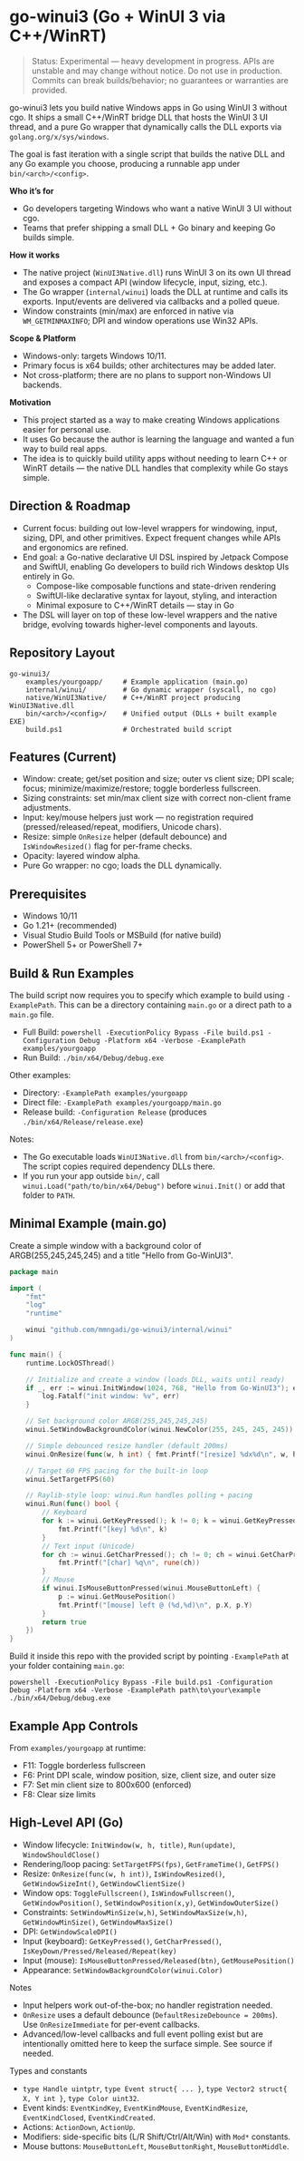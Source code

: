 # go-winui3 (Go + WinUI 3 via C++/WinRT)

> Status: Experimental — heavy development in progress. APIs are unstable and may change without notice. Do not use in production. Commits can break builds/behavior; no guarantees or warranties are provided.

go-winui3 lets you build native Windows apps in Go using WinUI 3 without cgo. It ships a small C++/WinRT bridge DLL that hosts the WinUI 3 UI thread, and a pure Go wrapper that dynamically calls the DLL exports via `golang.org/x/sys/windows`.

The goal is fast iteration with a single script that builds the native DLL and any Go example you choose, producing a runnable app under `bin/<arch>/<config>`.

**Who it’s for**
- Go developers targeting Windows who want a native WinUI 3 UI without cgo.
- Teams that prefer shipping a small DLL + Go binary and keeping Go builds simple.

**How it works**
- The native project (`WinUI3Native.dll`) runs WinUI 3 on its own UI thread and exposes a compact API (window lifecycle, input, sizing, etc.).
- The Go wrapper (`internal/winui`) loads the DLL at runtime and calls its exports. Input/events are delivered via callbacks and a polled queue.
- Window constraints (min/max) are enforced in native via `WM_GETMINMAXINFO`; DPI and window operations use Win32 APIs.

**Scope & Platform**
- Windows-only: targets Windows 10/11.
- Primary focus is x64 builds; other architectures may be added later.
- Not cross-platform; there are no plans to support non-Windows UI backends.

**Motivation**
- This project started as a way to make creating Windows applications easier for personal use.
- It uses Go because the author is learning the language and wanted a fun way to build real apps.
- The idea is to quickly build utility apps without needing to learn C++ or WinRT details — the native DLL handles that complexity while Go stays simple.

## Direction & Roadmap

- Current focus: building out low-level wrappers for windowing, input, sizing, DPI, and other primitives. Expect frequent changes while APIs and ergonomics are refined.
- End goal: a Go-native declarative UI DSL inspired by Jetpack Compose and SwiftUI, enabling Go developers to build rich Windows desktop UIs entirely in Go.
	- Compose-like composable functions and state-driven rendering
	- SwiftUI-like declarative syntax for layout, styling, and interaction
	- Minimal exposure to C++/WinRT details — stay in Go
- The DSL will layer on top of these low-level wrappers and the native bridge, evolving towards higher-level components and layouts.

## Repository Layout

```
go-winui3/
	examples/yourgoapp/     # Example application (main.go)
	internal/winui/         # Go dynamic wrapper (syscall, no cgo)
	native/WinUI3Native/    # C++/WinRT project producing WinUI3Native.dll
	bin/<arch>/<config>/    # Unified output (DLLs + built example EXE)
	build.ps1               # Orchestrated build script
```

## Features (Current)

- Window: create; get/set position and size; outer vs client size; DPI scale; focus; minimize/maximize/restore; toggle borderless fullscreen.
- Sizing constraints: set min/max client size with correct non-client frame adjustments.
- Input: key/mouse helpers just work — no registration required (pressed/released/repeat, modifiers, Unicode chars).
- Resize: simple `OnResize` helper (default debounce) and `IsWindowResized()` flag for per-frame checks.
- Opacity: layered window alpha.
- Pure Go wrapper: no cgo; loads the DLL dynamically.

## Prerequisites

- Windows 10/11
- Go 1.21+ (recommended)
- Visual Studio Build Tools or MSBuild (for native build)
- PowerShell 5+ or PowerShell 7+

## Build & Run Examples

The build script now requires you to specify which example to build using `-ExamplePath`. This can be a directory containing `main.go` or a direct path to a `main.go` file.

- Full Build:
	`powershell -ExecutionPolicy Bypass -File build.ps1 -Configuration Debug -Platform x64 -Verbose -ExamplePath examples/yourgoapp`
- Run Build:
	`./bin/x64/Debug/debug.exe`

Other examples:
- Directory: `-ExamplePath examples/yourgoapp`
- Direct file: `-ExamplePath examples/yourgoapp/main.go`
- Release build: `-Configuration Release` (produces `./bin/x64/Release/release.exe`)

Notes:
- The Go executable loads `WinUI3Native.dll` from `bin/<arch>/<config>`. The script copies required dependency DLLs there.
- If you run your app outside `bin/`, call `winui.Load("path/to/bin/x64/Debug")` before `winui.Init()` or add that folder to `PATH`.

## Minimal Example (main.go)

Create a simple window with a background color of ARGB(255,245,245,245) and a title "Hello from Go-WinUI3".

```go
package main

import (
	"fmt"
	"log"
	"runtime"

	winui "github.com/mmngadi/go-winui3/internal/winui"
)

func main() {
	runtime.LockOSThread()

	// Initialize and create a window (loads DLL, waits until ready)
	if _, err := winui.InitWindow(1024, 768, "Hello from Go-WinUI3"); err != nil {
		log.Fatalf("init window: %v", err)
	}

	// Set background color ARGB(255,245,245,245)
	winui.SetWindowBackgroundColor(winui.NewColor(255, 245, 245, 245))

	// Simple debounced resize handler (default 200ms)
	winui.OnResize(func(w, h int) { fmt.Printf("[resize] %dx%d\n", w, h) })

	// Target 60 FPS pacing for the built-in loop
	winui.SetTargetFPS(60)

	// Raylib-style loop: winui.Run handles polling + pacing
	winui.Run(func() bool {
		// Keyboard
		for k := winui.GetKeyPressed(); k != 0; k = winui.GetKeyPressed() {
			fmt.Printf("[key] %d\n", k)
		}
		// Text input (Unicode)
		for ch := winui.GetCharPressed(); ch != 0; ch = winui.GetCharPressed() {
			fmt.Printf("[char] %q\n", rune(ch))
		}
		// Mouse
		if winui.IsMouseButtonPressed(winui.MouseButtonLeft) {
			p := winui.GetMousePosition()
			fmt.Printf("[mouse] left @ (%d,%d)\n", p.X, p.Y)
		}
		return true
	})
}
```

Build it inside this repo with the provided script by pointing `-ExamplePath` at your folder containing `main.go`:

```
powershell -ExecutionPolicy Bypass -File build.ps1 -Configuration Debug -Platform x64 -Verbose -ExamplePath path\to\your\example
./bin/x64/Debug/debug.exe
```

## Example App Controls

From `examples/yourgoapp` at runtime:
- F11: Toggle borderless fullscreen
- F6: Print DPI scale, window position, size, client size, and outer size
- F7: Set min client size to 800x600 (enforced)
- F8: Clear size limits

## High‑Level API (Go)

- Window lifecycle: `InitWindow(w, h, title)`, `Run(update)`, `WindowShouldClose()`
- Rendering/loop pacing: `SetTargetFPS(fps)`, `GetFrameTime()`, `GetFPS()`
- Resize: `OnResize(func(w, h int))`, `IsWindowResized()`, `GetWindowSizeInt()`, `GetWindowClientSize()`
- Window ops: `ToggleFullscreen()`, `IsWindowFullscreen()`, `GetWindowPosition()`, `SetWindowPosition(x,y)`, `GetWindowOuterSize()`
- Constraints: `SetWindowMinSize(w,h)`, `SetWindowMaxSize(w,h)`, `GetWindowMinSize()`, `GetWindowMaxSize()`
- DPI: `GetWindowScaleDPI()`
- Input (keyboard): `GetKeyPressed()`, `GetCharPressed()`, `IsKeyDown/Pressed/Released/Repeat(key)`
- Input (mouse): `IsMouseButtonPressed/Released(btn)`, `GetMousePosition()`
- Appearance: `SetWindowBackgroundColor(winui.Color)`

Notes
- Input helpers work out-of-the-box; no handler registration needed.
- `OnResize` uses a default debounce (`DefaultResizeDebounce = 200ms`). Use `OnResizeImmediate` for per-event callbacks.
- Advanced/low-level callbacks and full event polling exist but are intentionally omitted here to keep the surface simple. See source if needed.
<!-- Advanced APIs intentionally omitted here to keep the surface simple. Consult the source if you need lower-level control (callbacks, polling, visibility/show/hide, opacity, etc.). -->
Types and constants
- `type Handle uintptr`, `type Event struct{ ... }`, `type Vector2 struct{ X, Y int }`, `type Color uint32`.
- Event kinds: `EventKindKey`, `EventKindMouse`, `EventKindResize`, `EventKindClosed`, `EventKindCreated`.
- Actions: `ActionDown`, `ActionUp`.
- Modifiers: side-specific bits (L/R Shift/Ctrl/Alt/Win) with `Mod*` constants.
- Mouse buttons: `MouseButtonLeft`, `MouseButtonRight`, `MouseButtonMiddle`.

